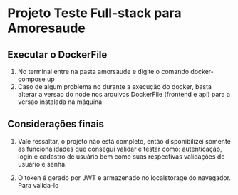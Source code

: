 # Projeto Teste Full-stack para Amoresaude

## Executar o DockerFile
1. No terminal entre na pasta amorsaude e digite o comando docker-compose up
2. Caso de algum problema no durante a execução do docker, basta alterar a versao do node nos arquivos DockerFile (frontend e api) para a versao instalada na máquina

## Considerações finais
1. Vale ressaltar, o projeto não está completo, então disponibilizei somente as funcionalidades que consegui validar e testar como: autenticação, login e cadastro de usuário bem
    como suas respectivas validações de usuário e senha.

2. O token é gerado por JWT e armazenado no localstorage do navegador. Para valida-lo 